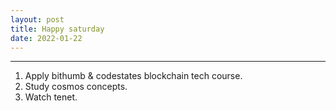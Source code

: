 ```yaml
---
layout: post
title: Happy saturday
date: 2022-01-22
---
```


***

1. Apply bithumb & codestates blockchain tech course.
2. Study cosmos concepts.
3. Watch tenet.